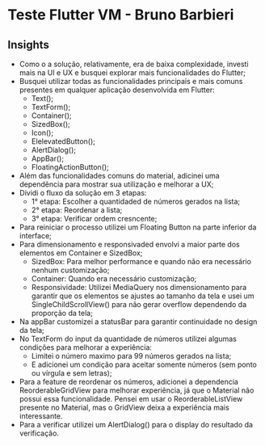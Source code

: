 # Teste Flutter VM - Bruno Barbieri

## Insights
- Como o a solução, relativamente, era de baixa complexidade, investi mais na UI e UX e busquei explorar mais funcionalidades do Flutter;
- Busquei utilizar todas as funcionalidades principais e mais comuns presentes em qualquer aplicação desenvolvida em Flutter:
  - Text();
  - TextForm();
  - Container();
  - SizedBox();
  - Icon();
  - ElelevatedButton();
  - AlertDialog();
  - AppBar();
  - FloatingActionButton();
- Além das funcionalidades comuns do material, adicinei uma dependência para mostrar sua utilização e melhorar a UX;
- Dividi o fluxo da solução em 3 etapas:
  - 1° etapa: Escolher a quantidaded de números gerados na lista;
  - 2° etapa: Reordenar a lista;
  - 3° etapa: Verificar ordem cresncente;
- Para reiniciar o processo utilizei um Floating Button na parte inferior da interface;
- Para dimensionamento e responsivaded envolvi a maior parte dos elementos em Container e SizedBox;
  - SizedBox: Para melhor performance e quando não era necessário nenhum customização;
  - Container: Quando era necessário customização;
  - Responsividade: Utilizei MediaQuery nos dimensionamento para garantir que os elementos se ajustes ao tamanho da tela e usei um SingleChildScrollView() para não gerar overflow dependendo da proporção da tela;
- Na appBar customizei a statusBar para garantir continuidade no design da tela;
- No TextForm do input da quantidade de números utilizei algumas condições para melhorar a experiência:
  - Limitei o número maximo para 99 números gerados na lista;
  - E adicionei um condição para aceitar somente números (sem ponto ou vírgula e sem letras);
- Para a feature de reordenar os números, adicionei a dependencia ReorderableGridView para melhorar experiência, já que o Material não possui essa funcionalidade. Pensei em usar o ReorderableListView presente no Material, mas o GridView deixa a experiência mais interessante.
- Para a verificar utilizei um AlertDialog() para o display do resultado da verificação.
